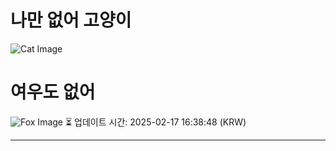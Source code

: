 
# 나만 없어 고양이

![Cat Image](https://cdn2.thecatapi.com/images/b5q.jpg)

# 여우도 없어
![Fox Image](https://randomfox.ca/images/79.jpg)
⏳ 업데이트 시간: 2025-02-17 16:38:48 (KRW)

---
